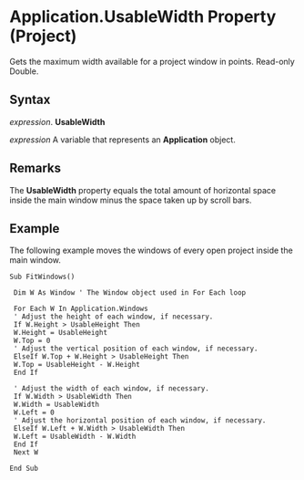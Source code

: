
# Application.UsableWidth Property (Project)

Gets the maximum width available for a project window in points. Read-only Double.


## Syntax

 _expression_. **UsableWidth**

 _expression_ A variable that represents an **Application** object.


## Remarks

The  **UsableWidth** property equals the total amount of horizontal space inside the main window minus the space taken up by scroll bars.


## Example

The following example moves the windows of every open project inside the main window.


```
Sub FitWindows() 
 
 Dim W As Window ' The Window object used in For Each loop 
 
 For Each W In Application.Windows 
 ' Adjust the height of each window, if necessary. 
 If W.Height > UsableHeight Then 
 W.Height = UsableHeight 
 W.Top = 0 
 ' Adjust the vertical position of each window, if necessary. 
 ElseIf W.Top + W.Height > UsableHeight Then 
 W.Top = UsableHeight - W.Height 
 End If 
 
 ' Adjust the width of each window, if necessary. 
 If W.Width > UsableWidth Then 
 W.Width = UsableWidth 
 W.Left = 0 
 ' Adjust the horizontal position of each window, if necessary. 
 ElseIf W.Left + W.Width > UsableWidth Then 
 W.Left = UsableWidth - W.Width 
 End If 
 Next W 
 
End Sub
```

